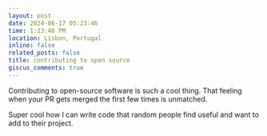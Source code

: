 ```yaml
---
layout: post
date: 2024-06-17 05:23:46
time: 1:23:46 PM
location: Lisbon, Portugal
inline: false
related_posts: false
title: contributing to open source
giscus_comments: true
---
```


Contributing to open-source software is such a cool thing. That feeling when your PR gets merged the first few times is unmatched.

Super cool how I can write code that random people find useful and want to add to their project.
